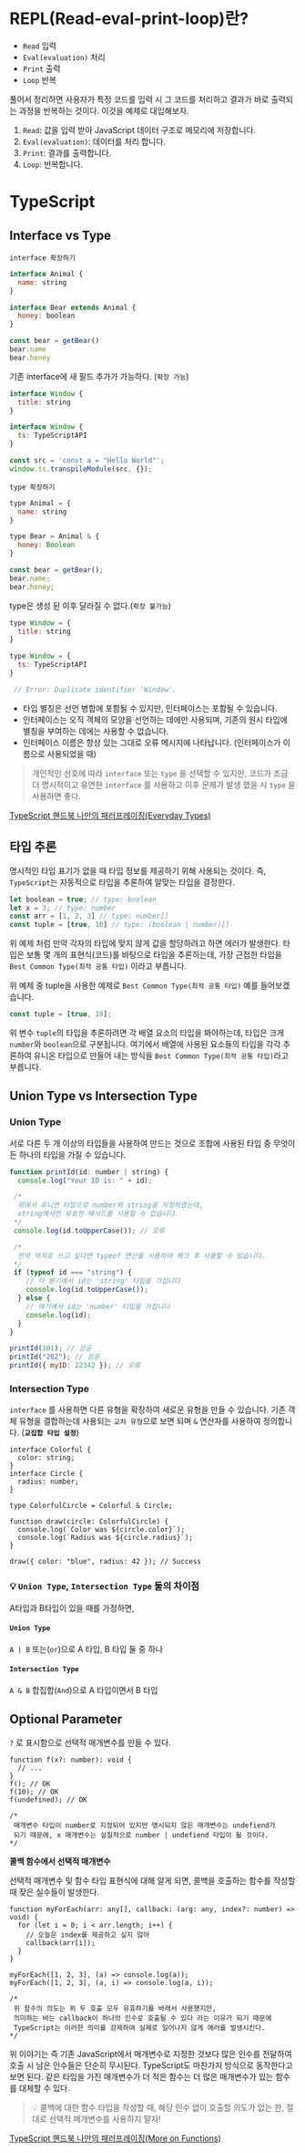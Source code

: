 # REPL(Read-eval-print-loop)란?

- `Read` 입력
- `Eval(evaluation)` 처리
- `Print` 출력
- `Loop` 반복

풀어서 정리하면 사용자가 특정 코드를 입력 시 그 코드를 처리하고 결과가 바로 출력되는 과정을 반복하는 것이다. 이것을 예제로 대입해보자.

1. `Read`: 값을 입력 받아 JavaScript 데이터 구조로 메모리에 저장합니다.
2. `Eval(evaluation)`: 데이터를 처리 합니다.
3. `Print`: 결과를 출력합니다.
4. `Loop`: 반복합니다.

# TypeScript

## Interface vs Type

`interface 확장하기`

```jsx
interface Animal {
  name: string
}

interface Bear extends Animal {
  honey: boolean
}

const bear = getBear()
bear.name
bear.honey
```

기존 interface에 새 필드 추가가 가능하다. (`확장 가능`)

```jsx
interface Window {
  title: string
}

interface Window {
  ts: TypeScriptAPI
}

const src = 'const a = "Hello World"';
window.ts.transpileModule(src, {});
```

`type 확장하기`

```jsx
type Animal = {
  name: string
}

type Bear = Animal & {
  honey: Boolean
}

const bear = getBear();
bear.name;
bear.honey;
```

type은 생성 된 이후 달라질 수 없다.(`확장 불가능`)

```jsx
type Window = {
  title: string
}

type Window = {
  ts: TypeScriptAPI
}

 // Error: Duplicate identifier 'Window'.
```

- 타입 별칭은 선언 병합에 포함될 수 있지만, 인터페이스는 포함될 수 있습니다.
- 인터페이스는 오직 객체의 모양을 선언하는 데에만 사용되며, 기존의 원시 타입에 별칭을 부여하는 데에는 사용할 수 없습니다.
- 인터페이스 이름은 항상 있는 그대로 오류 메시지에 나타납니다.
(인터페이스가 이름으로 사용되었을 때)

> 개인적인 선호에 따라 `interface` 또는 `type` 을 선택할 수 있지만, 코드가 조금 더 명시적이고 유연한 `interface` 를 사용하고 이후 문제가 발생 했을 시 `type` 을 사용하면 좋다.

[TypeScript 핸드북 나만의 패러프레이징(Everyday Types)](https://otterbox.notion.site/Everyday-Types-775ef96c4a964d0fa298024627659174)

## 타입 추론

명시적인 타입 표기가 없을 때 타입 정보를 제공하기 위해 사용되는 것이다. 즉, `TypeScript`는 자동적으로 타입을 추론하여 알맞는 타입을 결정한다.

```typescript
let boolean = true; // type: boolean
let x = 3; // type: number
const arr = [1, 2, 3] // type: number[]
const tuple = [true, 10] // type: (boolean | number)[]
```

위 예제 처럼 만약 각자의 타입에 맞지 않게 값을 할당하려고 하면 에러가 발생한다. 타입은 보통 몇 개의 표현식(코드)를 바탕으로 타입을 추론하는데, 가장 근접한 타입을 `Best Common Type(최적 공통 타입)` 이라고 부릅니다.

위 예제 중 tuple을 사용한 예제로 `Best Common Type(최적 공통 타입)` 예를 들어보겠습니다.

```typescript
const tuple = [true, 10];
```

위 변수 `tuple`의 타입을 추론하려면 각 배열 요소의 타입을 봐야하는데, 타입은 크게 `number`와 `boolean`으로 구분됩니다. 여기에서 배열에 사용된 요소들의 타입을 각각 추론하여 유니온 타입으로 만들어 내는 방식을 `Best Common Type(최적 공통 타입)`라고 부릅니다.

## Union Type vs Intersection Type

### Union Type

서로 다른 두 개 이상의 타입들을 사용하여 만드는 것으로 조합에 사용된 타입 중 무엇이든 하나의 타입을 가질 수 있습니다.

```jsx
function printId(id: number | string) {
  console.log("Your ID is: " + id);

 /*
  위에서 유니언 타입으로 number와 string을 지정하였는데,
  string에서만 유효한 메서드를 사용할 수 없습니다.
 */
 console.log(id.toUpperCase()); // 오류

 /*
  만약 억지로 쓰고 싶다면 typeof 연산을 사용하여 체크 후 사용할 수 있습니다.
 */
 if (typeof id === "string") {
    // 이 분기에서 id는 'string' 타입을 가집니다
    console.log(id.toUpperCase());
  } else {
    // 여기에서 id는 'number' 타입을 가집니다
    console.log(id);
  }
}

printId(101); // 성공
printId("202"); // 성공
printId({ myID: 22342 }); // 오류
```

### Intersection Type

`interface` 를 사용하면 다른 유형을 확장하여 새로운 유형을 만들 수 있습니다. 기존 객체 유형을 결합하는데 사용되는 `교차 유형`으로 보면 되며 `&` 연산자를 사용하여 정의합니다. (**`교집합 타입 설정`**)

```tsx
interface Colorful {
  color: string;
}
interface Circle {
  radius: number;
}
 
type ColorfulCircle = Colorful & Circle;

function draw(circle: ColorfulCircle) {
  console.log(`Color was ${circle.color}`);
  console.log(`Radius was ${circle.radius}`);
}

draw({ color: "blue", radius: 42 }); // Success
```

### 💡 `Union Type`, `Intersection Type` 둘의 차이점

A타입과 B타입이 있을 때를 가정하면,

#### `Union Type`

`A | B` 또는(`or`)으로 A 타입, B 타입 둘 중 하나

#### `Intersection Type`

`A & B` 합집합(`And`)으로 A 타입이면서 B 타입

## Optional Parameter

`?` 로 표시함으로 선택적 매개변수를 만들 수 있다.

```tsx
function f(x?: number): void {
  // ...
}
f(); // OK
f(10); // OK
f(undefined); // OK

/*
 매개변수 타입이 number로 지정되어 있지만 명시되지 않은 매개변수는 undefiend가
 되기 때문에, x 매개변수는 실질적으로 number | undefiend 타입이 될 것이다.
*/
```

**콜백 함수에서 선택적 매개변수**

선택적 매개변수 및 함수 타입 표현식에 대해 알게 되면, 콜백을 호출하는 함수를 작성할 때 잦은 실수들이 발생한다.

```tsx
function myForEach(arr: any[], callback: (arg: any, index?: number) => void) {
  for (let i = 0; i < arr.length; i++) {
    // 오늘은 index를 제공하고 싶지 않아
    callback(arr[i]);
  }
}

myForEach([1, 2, 3], (a) => console.log(a));
myForEach([1, 2, 3], (a, i) => console.log(a, i));

/*
 위 함수의 의도는 위 두 호출 모두 유효하기를 바래서 사용했지만,
 의미하는 바는 callback이 하나의 인수로 호출될 수 있다 라는 이유가 되기 때문에
 TypeScript는 이러한 의미를 강제하여 실제로 일어나지 않게 에러를 발생시킨다.
*/
```

위 이야기는 즉 기존 JavaScript에서 매개변수로 지정한 것보다 많은 인수를 전달하여 호출 시 남은 인수들은 단순히 무시된다. TypeScript도 마찬가지 방식으로 동작한다고 보면 된다. 같은 타입을 가진 매개변수가 더 적은 함수는 더 많은 매개변수가 있는 함수를 대체할 수 있다.

> 💡 콜백에 대한 함수 타입을 작성할 때, 해당 인수 없이 호출할 의도가 없는 한, 절대로
선택적 매개변수를 사용하지 말자!

[TypeScript 핸드북 나만의 패러프레이징(More on Functions)](https://otterbox.notion.site/More-on-Functions-f5087afe3f884f2f8f873ea4e89699f3)
